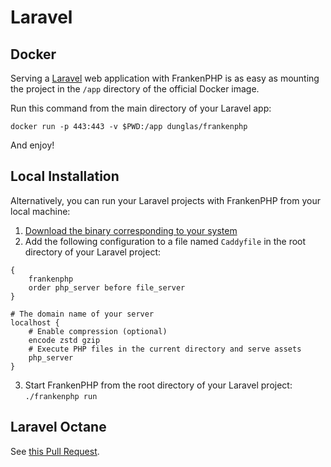 # Laravel

## Docker

Serving a [Laravel](https://laravel.com) web application with FrankenPHP is as easy as mounting the project in the `/app` directory of the official Docker image.

Run this command from the main directory of your Laravel app:

```console
docker run -p 443:443 -v $PWD:/app dunglas/frankenphp
```

And enjoy!

## Local Installation

Alternatively, you can run your Laravel projects with FrankenPHP from your local machine:

1. [Download the binary corresponding to your system](https://github.com/dunglas/frankenphp/releases)
2. Add the following configuration to a file named `Caddyfile` in the root directory of your Laravel project:
```caddyfile
{
	frankenphp
	order php_server before file_server
}

# The domain name of your server
localhost {
    # Enable compression (optional)
    encode zstd gzip
    # Execute PHP files in the current directory and serve assets
    php_server
}
```
3. Start FrankenPHP from the root directory of your Laravel project: `./frankenphp run`

## Laravel Octane

See [this Pull Request](https://github.com/laravel/octane/pull/764).

